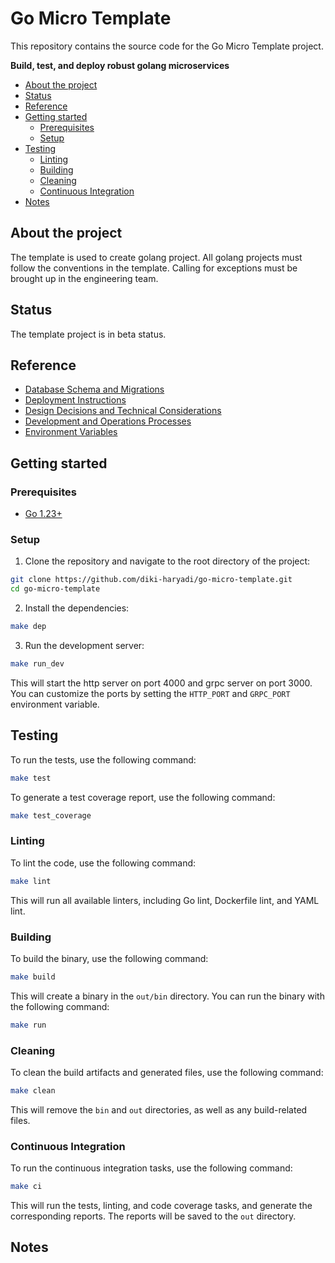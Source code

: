 # Go Micro Template

This repository contains the source code for the Go Micro Template project.

**Build, test, and deploy robust golang microservices**

<!-- START doctoc generated TOC please keep comment here to allow auto update -->
<!-- DON'T EDIT THIS SECTION, INSTEAD RE-RUN doctoc TO UPDATE -->

- [About the project](#about-the-project)
- [Status](#status)
- [Reference](#reference)
- [Getting started](#getting-started)
  - [Prerequisites](#prerequisites)
  - [Setup](#setup)
- [Testing](#testing)
  - [Linting](#linting)
  - [Building](#building)
  - [Cleaning](#cleaning)
  - [Continuous Integration](#continuous-integration)
- [Notes](#notes)

<!-- END doctoc generated TOC please keep comment here to allow auto update -->

## About the project

The template is used to create golang project. All golang projects must follow the conventions in the
template. Calling for exceptions must be brought up in the engineering team.

## Status

The template project is in beta status.

## Reference

- [Database Schema and Migrations](docs/db.md)
- [Deployment Instructions](docs/deployment.md)
- [Design Decisions and Technical Considerations](docs/design.md)
- [Development and Operations Processes](docs/devops.md)
- [Environment Variables](docs/env.md)

## Getting started

### Prerequisites

- [Go 1.23+](https://golang.org/doc/install)

### Setup

1. Clone the repository and navigate to the root directory of the project:

```bash
git clone https://github.com/diki-haryadi/go-micro-template.git
cd go-micro-template
```

2. Install the dependencies:

```bash
make dep
```

3. Run the development server:

```bash
make run_dev
```

This will start the http server on port 4000 and grpc server on port 3000. You can customize the ports by setting the `HTTP_PORT` and `GRPC_PORT` environment variable.

## Testing

To run the tests, use the following command:

```bash
make test
```

To generate a test coverage report, use the following command:

```bash
make test_coverage
```

### Linting

To lint the code, use the following command:

```bash
make lint
```

This will run all available linters, including Go lint, Dockerfile lint, and YAML lint.

### Building

To build the binary, use the following command:

```bash
make build
```

This will create a binary in the `out/bin` directory. You can run the binary with the following command:

```bash
make run
```

### Cleaning

To clean the build artifacts and generated files, use the following command:

```bash
make clean
```

This will remove the `bin` and `out` directories, as well as any build-related files.

### Continuous Integration

To run the continuous integration tasks, use the following command:

```bash
make ci
```

This will run the tests, linting, and code coverage tasks, and generate the corresponding reports. The reports will be saved to the `out` directory.

## Notes

